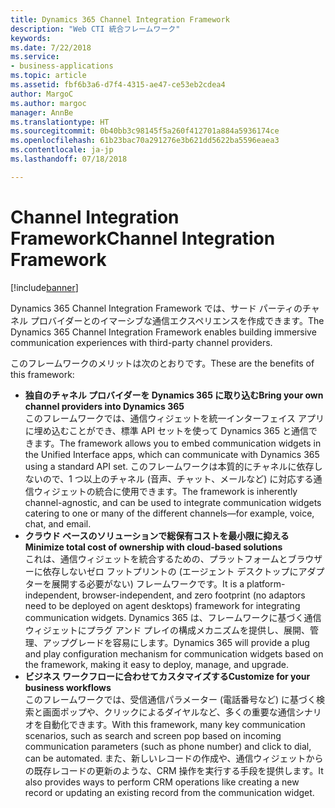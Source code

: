 ```yaml
---
title: Dynamics 365 Channel Integration Framework
description: "Web CTI 統合フレームワーク"
keywords: 
ms.date: 7/22/2018
ms.service:
- business-applications
ms.topic: article
ms.assetid: fbf6b3a6-d7f4-4315-ae47-ce53eb2cdea4
author: MargoC
ms.author: margoc
manager: AnnBe
ms.translationtype: HT
ms.sourcegitcommit: 0b40bb3c98145f5a260f412701a884a5936174ce
ms.openlocfilehash: 61b23bac70a291276e3b621dd5622ba5596eaea3
ms.contentlocale: ja-jp
ms.lasthandoff: 07/18/2018

---
```


#  <a name="channel-integration-framework"></a><span data-ttu-id="77ea4-103">Channel Integration Framework</span><span class="sxs-lookup"><span data-stu-id="77ea4-103">Channel Integration Framework</span></span>

[!include[banner](../../../includes/banner.md)]

<span data-ttu-id="77ea4-104">Dynamics 365 Channel Integration Framework では、サード パーティのチャネル プロバイダーとのイマーシブな通信エクスペリエンスを作成できます。</span><span class="sxs-lookup"><span data-stu-id="77ea4-104">The Dynamics 365 Channel Integration Framework enables building immersive communication experiences with third-party channel providers.</span></span>

<span data-ttu-id="77ea4-105">このフレームワークのメリットは次のとおりです。</span><span class="sxs-lookup"><span data-stu-id="77ea4-105">These are the benefits of this framework:</span></span>
-   <span data-ttu-id="77ea4-106">**独自のチャネル プロバイダーを Dynamics 365 に取り込む**</span><span class="sxs-lookup"><span data-stu-id="77ea4-106">**Bring your own channel providers into Dynamics 365**</span></span> <br />
<span data-ttu-id="77ea4-107">このフレームワークでは、通信ウィジェットを統一インターフェイス アプリに埋め込むことができ、標準 API セットを使って Dynamics 365 と通信できます。</span><span class="sxs-lookup"><span data-stu-id="77ea4-107">The framework allows you to embed communication widgets in the Unified Interface apps, which can communicate with Dynamics 365 using a standard API set.</span></span> <span data-ttu-id="77ea4-108">このフレームワークは本質的にチャネルに依存しないので、1 つ以上のチャネル (音声、チャット、メールなど) に対応する通信ウィジェットの統合に使用できます。</span><span class="sxs-lookup"><span data-stu-id="77ea4-108">The framework is inherently channel-agnostic, and can be used to integrate communication widgets catering to one or many of the different channels—for example, voice, chat, and email.</span></span>
-   <span data-ttu-id="77ea4-109">**クラウド ベースのソリューションで総保有コストを最小限に抑える**</span><span class="sxs-lookup"><span data-stu-id="77ea4-109">**Minimize total cost of ownership with cloud-based solutions**</span></span> <br />
<span data-ttu-id="77ea4-110">これは、通信ウィジェットを統合するための、プラットフォームとブラウザーに依存しないゼロ フットプリントの (エージェント デスクトップにアダプターを展開する必要がない) フレームワークです。</span><span class="sxs-lookup"><span data-stu-id="77ea4-110">It is a platform-independent, browser-independent, and zero footprint (no adaptors need to be deployed on agent desktops) framework for integrating communication widgets.</span></span> <span data-ttu-id="77ea4-111">Dynamics 365 は、フレームワークに基づく通信ウィジェットにプラグ アンド プレイの構成メカニズムを提供し、展開、管理、アップグレードを容易にします。</span><span class="sxs-lookup"><span data-stu-id="77ea4-111">Dynamics 365 will provide a plug and play configuration mechanism for communication widgets based on the framework, making it easy to deploy, manage, and upgrade.</span></span> 
-   <span data-ttu-id="77ea4-112">**ビジネス ワークフローに合わせてカスタマイズする**</span><span class="sxs-lookup"><span data-stu-id="77ea4-112">**Customize for your business workflows**</span></span> <br />
<span data-ttu-id="77ea4-113">このフレームワークでは、受信通信パラメーター (電話番号など) に基づく検索と画面ポップや、クリックによるダイヤルなど、多くの重要な通信シナリオを自動化できます。</span><span class="sxs-lookup"><span data-stu-id="77ea4-113">With this framework, many key communication scenarios, such as search and screen pop based on incoming communication parameters (such as phone number) and click to dial, can be automated.</span></span> <span data-ttu-id="77ea4-114">また、新しいレコードの作成や、通信ウィジェットからの既存レコードの更新のような、CRM 操作を実行する手段を提供します。</span><span class="sxs-lookup"><span data-stu-id="77ea4-114">It also provides ways to perform CRM operations like creating a new record or updating an existing record from the communication widget.</span></span> 





